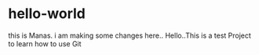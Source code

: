 # hello-world
this is Manas. i am making some changes here..
Hello..This is a test Project to learn how to use Git
